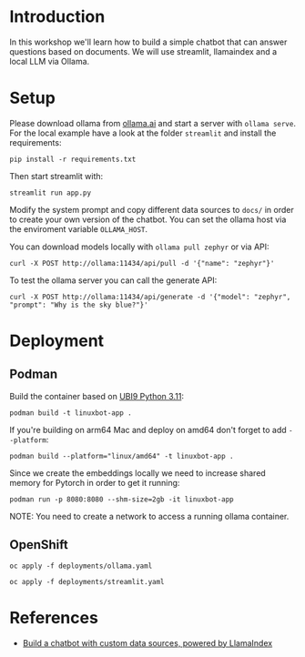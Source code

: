# Introduction

In this workshop we'll learn how to build a simple chatbot that can answer questions based on documents.
We will use streamlit, llamaindex and a local LLM via Ollama.

# Setup

Please download ollama from [ollama.ai](https://ollama.ai) and start a server with ``ollama serve``. For the local example have a look at the folder `streamlit` and install the requirements:

```
pip install -r requirements.txt
```

Then start streamlit with:
```
streamlit run app.py
```

Modify the system prompt and copy different data sources to `docs/` in order to create your own version of the chatbot.
You can set the ollama host via the enviroment variable `OLLAMA_HOST`.

You can download models locally with `ollama pull zephyr` or via API:

```
curl -X POST http://ollama:11434/api/pull -d '{"name": "zephyr"}'
```

To test the ollama server you can call the generate API:

```
curl -X POST http://ollama:11434/api/generate -d '{"model": "zephyr", "prompt": "Why is the sky blue?"}'
```

# Deployment
## Podman

Build the container based on [UBI9 Python 3.11](https://catalog.redhat.com/software/containers/ubi9/python-311/63f764b03f0b02a2e2d63fff?architecture=amd64&image=654d1ee47c3bfba06c9c59ea):

```
podman build -t linuxbot-app .
```
If you're building on arm64 Mac and deploy on amd64 don't forget to add `--platform`:

```
podman build --platform="linux/amd64" -t linuxbot-app .
```


Since we create the embeddings locally we need to increase shared memory for Pytorch in order to get it running:

```
podman run -p 8080:8080 --shm-size=2gb -it linuxbot-app
```
NOTE: You need to create a network to access a running ollama container.

## OpenShift

``
oc apply -f deployments/ollama.yaml
``

``
oc apply -f deployments/streamlit.yaml
``

# References

- [Build a chatbot with custom data sources, powered by LlamaIndex](https://blog.streamlit.io/build-a-chatbot-with-custom-data-sources-powered-by-llamaindex/)

